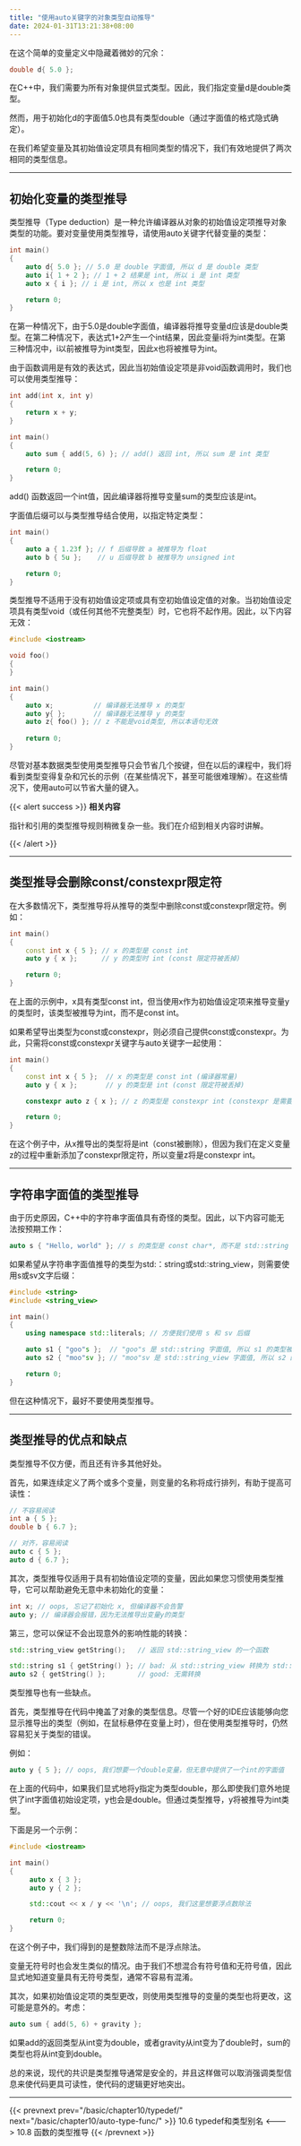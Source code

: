 ```yaml
---
title: "使用auto关键字的对象类型自动推导"
date: 2024-01-31T13:21:38+08:00
---
```


在这个简单的变量定义中隐藏着微妙的冗余：

```C++
double d{ 5.0 };
```

在C++中，我们需要为所有对象提供显式类型。因此，我们指定变量d是double类型。

然而，用于初始化d的字面值5.0也具有类型double（通过字面值的格式隐式确定）。

在我们希望变量及其初始值设定项具有相同类型的情况下，我们有效地提供了两次相同的类型信息。

***
## 初始化变量的类型推导

类型推导（Type deduction）是一种允许编译器从对象的初始值设定项推导对象类型的功能。要对变量使用类型推导，请使用auto关键字代替变量的类型：

```C++
int main()
{
    auto d{ 5.0 }; // 5.0 是 double 字面值, 所以 d 是 double 类型
    auto i{ 1 + 2 }; // 1 + 2 结果是 int, 所以 i 是 int 类型
    auto x { i }; // i 是 int, 所以 x 也是 int 类型

    return 0;
}
```

在第一种情况下，由于5.0是double字面值，编译器将推导变量d应该是double类型。在第二种情况下，表达式1+2产生一个int结果，因此变量i将为int类型。在第三种情况中，i以前被推导为int类型，因此x也将被推导为int。

由于函数调用是有效的表达式，因此当初始值设定项是非void函数调用时，我们也可以使用类型推导：

```C++
int add(int x, int y)
{
    return x + y;
}

int main()
{
    auto sum { add(5, 6) }; // add() 返回 int, 所以 sum 是 int 类型

    return 0;
}
```

add() 函数返回一个int值，因此编译器将推导变量sum的类型应该是int。

字面值后缀可以与类型推导结合使用，以指定特定类型：

```C++
int main()
{
    auto a { 1.23f }; // f 后缀导致 a 被推导为 float
    auto b { 5u };    // u 后缀导致 b 被推导为 unsigned int

    return 0;
}
```

类型推导不适用于没有初始值设定项或具有空初始值设定值的对象。当初始值设定项具有类型void（或任何其他不完整类型）时，它也将不起作用。因此，以下内容无效：

```C++
#include <iostream>

void foo()
{
}

int main()
{
    auto x;          // 编译器无法推导 x 的类型
    auto y{ };       // 编译器无法推导 y 的类型
    auto z{ foo() }; // z 不能是void类型, 所以本语句无效
    
    return 0;
}
```

尽管对基本数据类型使用类型推导只会节省几个按键，但在以后的课程中，我们将看到类型变得复杂和冗长的示例（在某些情况下，甚至可能很难理解）。在这些情况下，使用auto可以节省大量的键入。

{{< alert success >}}
**相关内容**

指针和引用的类型推导规则稍微复杂一些。我们在介绍到相关内容时讲解。

{{< /alert >}}

***
## 类型推导会删除const/constexpr限定符

在大多数情况下，类型推导将从推导的类型中删除const或constexpr限定符。例如：

```C++
int main()
{
    const int x { 5 }; // x 的类型是 const int
    auto y { x };      // y 的类型时 int (const 限定符被丢掉)

    return 0;
}
```

在上面的示例中，x具有类型const int，但当使用x作为初始值设定项来推导变量y的类型时，该类型被推导为int，而不是const int。

如果希望导出类型为const或constexpr，则必须自己提供const或constexpr。为此，只需将const或constexpr关键字与auto关键字一起使用：

```C++
int main()
{
    const int x { 5 };  // x 的类型是 const int (编译器常量)
    auto y { x };       // y 的类型是 int (const 限定符被丢掉)

    constexpr auto z { x }; // z 的类型是 constexpr int (constexpr 是需要手动指定的)

    return 0;
}
```

在这个例子中，从x推导出的类型将是int（const被删除），但因为我们在定义变量z的过程中重新添加了constexpr限定符，所以变量z将是constexpr int。

***
## 字符串字面值的类型推导

由于历史原因，C++中的字符串字面值具有奇怪的类型。因此，以下内容可能无法按预期工作：

```C++
auto s { "Hello, world" }; // s 的类型是 const char*, 而不是 std::string
```

如果希望从字符串字面值推导的类型为std:：string或std:∶string_view，则需要使用s或sv文字后缀：

```C++
#include <string>
#include <string_view>

int main()
{
    using namespace std::literals; // 方便我们使用 s 和 sv 后缀

    auto s1 { "goo"s };  // "goo"s 是 std::string 字面值, 所以 s1 的类型被推导为 std::string
    auto s2 { "moo"sv }; // "moo"sv 是 std::string_view 字面值, 所以 s2 的类型被推导为 std::string_view

    return 0;
}
```

但在这种情况下，最好不要使用类型推导。

***
## 类型推导的优点和缺点

类型推导不仅方便，而且还有许多其他好处。

首先，如果连续定义了两个或多个变量，则变量的名称将成行排列，有助于提高可读性：

```C++
// 不容易阅读
int a { 5 };
double b { 6.7 };

// 对齐，容易阅读
auto c { 5 };
auto d { 6.7 };
```

其次，类型推导仅适用于具有初始值设定项的变量，因此如果您习惯使用类型推导，它可以帮助避免无意中未初始化的变量：

```C++
int x; // oops, 忘记了初始化 x, 但编译器不会告警
auto y; // 编译器会报错，因为无法推导出变量y的类型
```

第三，您可以保证不会出现意外的影响性能的转换：

```C++
std::string_view getString();   // 返回 std::string_view 的一个函数

std::string s1 { getString() }; // bad: 从 std::string_view 转换为 std::string 可能很昂贵 (假设这不是您期望的行为)
auto s2 { getString() };        // good: 无需转换
```

类型推导也有一些缺点。

首先，类型推导在代码中掩盖了对象的类型信息。尽管一个好的IDE应该能够向您显示推导出的类型（例如，在鼠标悬停在变量上时），但在使用类型推导时，仍然容易犯关于类型的错误。

例如：

```C++
auto y { 5 }; // oops, 我们想要一个double变量，但无意中提供了一个int的字面值
```

在上面的代码中，如果我们显式地将y指定为类型double，那么即使我们意外地提供了int字面值初始设定项，y也会是double。但通过类型推导，y将被推导为int类型。

下面是另一个示例：

```C++
#include <iostream>

int main()
{
     auto x { 3 };
     auto y { 2 };

     std::cout << x / y << '\n'; // oops, 我们这里想要浮点数除法

     return 0;
}
```

在这个例子中，我们得到的是整数除法而不是浮点除法。

变量无符号时也会发生类似的情况。由于我们不想混合有符号值和无符号值，因此显式地知道变量具有无符号类型，通常不容易有混淆。

其次，如果初始值设定项的类型更改，则使用类型推导的变量的类型也将更改，这可能是意外的。考虑：

```C++
auto sum { add(5, 6) + gravity };
```

如果add的返回类型从int变为double，或者gravity从int变为了double时，sum的类型也将从int变到double。

总的来说，现代的共识是类型推导通常是安全的，并且这样做可以取消强调类型信息来使代码更具可读性，使代码的逻辑更好地突出。

***

{{< prevnext prev="/basic/chapter10/typedef/" next="/basic/chapter10/auto-type-func/" >}}
10.6 typedef和类型别名
<--->
10.8 函数的类型推导
{{< /prevnext >}}
